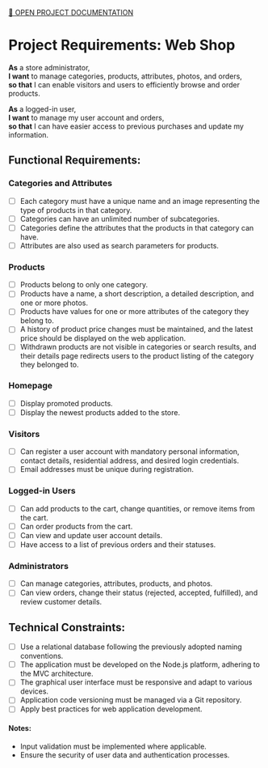 [📄 OPEN PROJECT DOCUMENTATION](https://github.com/adrianjurisic/WebShop-backend-Node.js/tree/main/.DOCUMENTATION)


# Project Requirements: Web Shop

**As** a store administrator,  
**I want** to manage categories, products, attributes, photos, and orders,  
**so that** I can enable visitors and users to efficiently browse and order products.  

**As** a logged-in user,  
**I want** to manage my user account and orders,  
**so that** I can have easier access to previous purchases and update my information.

## Functional Requirements:

### Categories and Attributes
- [ ] Each category must have a unique name and an image representing the type of products in that category.
- [ ] Categories can have an unlimited number of subcategories.
- [ ] Categories define the attributes that the products in that category can have.
- [ ] Attributes are also used as search parameters for products.

### Products
- [ ] Products belong to only one category.
- [ ] Products have a name, a short description, a detailed description, and one or more photos.
- [ ] Products have values for one or more attributes of the category they belong to.
- [ ] A history of product price changes must be maintained, and the latest price should be displayed on the web application.
- [ ] Withdrawn products are not visible in categories or search results, and their details page redirects users to the product listing of the category they belonged to.

### Homepage
- [ ] Display promoted products.
- [ ] Display the newest products added to the store.

### Visitors
- [ ] Can register a user account with mandatory personal information, contact details, residential address, and desired login credentials.
- [ ] Email addresses must be unique during registration.

### Logged-in Users
- [ ] Can add products to the cart, change quantities, or remove items from the cart.
- [ ] Can order products from the cart.
- [ ] Can view and update user account details.
- [ ] Have access to a list of previous orders and their statuses.

### Administrators
- [ ] Can manage categories, attributes, products, and photos.
- [ ] Can view orders, change their status (rejected, accepted, fulfilled), and review customer details.

## Technical Constraints:
- [ ] Use a relational database following the previously adopted naming conventions.
- [ ] The application must be developed on the Node.js platform, adhering to the MVC architecture.
- [ ] The graphical user interface must be responsive and adapt to various devices.
- [ ] Application code versioning must be managed via a Git repository.
- [ ] Apply best practices for web application development.

#### Notes:
- Input validation must be implemented where applicable.
- Ensure the security of user data and authentication processes.
